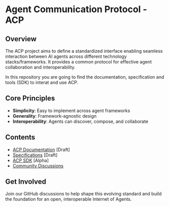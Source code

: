 # Agent Communication Protocol - ACP 

## Overview

The ACP project aims to define a standardized interface enabling seamless interaction between AI agents across different technology stacks/frameworks. It provides a common protocol for effective agent collaboration and interoperability. 

In this repository you are going to find the documentation, specification and tools (SDK) to interat and use ACP.  

## Core Principles

- **Simplicity**: Easy to implement across agent frameworks
- **Generality**: Framework-agnostic design
- **Interoperability**: Agents can discover, compose, and collaborate

## Contents

- [ACP Documentation](./docs/README.md) [Draft]
- [Specifications](https://docs.beeai.dev/acp/spec/concepts/overview) [Draft]
- [ACP SDK](./python/) [Alpha]
- [Community Discussions](https://github.com/orgs/i-am-bee/discussions)

## Get Involved

Join our GitHub discussions to help shape this evolving standard and build the foundation for an open, interoperable Internet of Agents.
